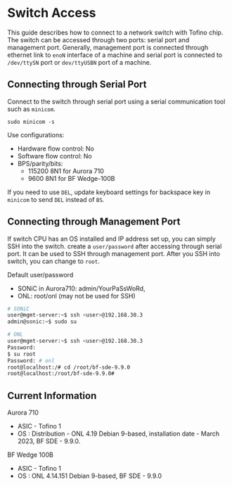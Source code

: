 # Switch Access

This guide describes how to connect to a network switch with Tofino chip. The switch can be accessed through two ports: serial port and management port. Generally, management port is connected through ethernet link to `enoN` interface of a machine and serial port is connected to `/dev/ttySN` port or `dev/ttyUSBN` port of a machine. 

## Connecting through Serial Port

Connect to the switch through serial port using a serial communication tool such as `minicom`.
```
sudo minicom -s
```

Use configurations: 
  - Hardware flow control: No
  - Software flow control: No
  - BPS/parity/bits:
    - 115200 8N1 for Aurora 710
    - 9600 8N1 for BF Wedge-100B 

If you need to use `DEL`, update keyboard settings for backspace key in `minicom` to send `DEL` instead of `BS`.

## Connecting through Management Port

If switch CPU has an OS installed and IP address set up, you can simply SSH into the switch. create a `user/password` after accessing through serial port. It can be used to SSH through management port.  After you SSH into switch, you can change to `root`.

Default user/password
- SONiC in Aurora710: admin/YourPaSsWoRd, 
- ONL: root/onl (may not be used for SSH)

```sh
# SONiC
user@mgmt-server:~$ ssh <user>@192.168.30.3
admin@sonic:~$ sudo su

# ONL
user@mgmt-server:~$ ssh <user>@192.168.30.3 
Password: 
$ su root
Password: # onl
root@localhost:/# cd /root/bf-sde-9.9.0
root@localhost:/root/bf-sde-9.9.0#
```

## Current Information

Aurora 710
- ASIC - Tofino 1
- OS : Distribution - ONL 4.19 Debian 9-based, installation date - March 2023, BF SDE - 9.9.0.

BF Wedge 100B
- ASIC - Tofino 1
- OS : ONL 4.14.151 Debian 9-based, BF SDE - 9.9.0